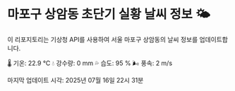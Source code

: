 
# 마포구 상암동 초단기 실황 날씨 정보 🌤️

이 리포지토리는 기상청 API를 사용하여 서울 마포구 상암동의 날씨 정보를 업데이트합니다. 

🌡️ 기온: 22.9 ℃
💧 강수량: 0 mm
💦 습도: 95 %
🌬️ 풍속: 2 m/s

마지막 업데이트 시각: 2025년 07월 16일 22시 31분    
